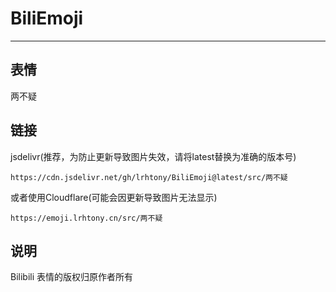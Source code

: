 # BiliEmoji
---
## 表情
两不疑
## 链接
jsdelivr(推荐，为防止更新导致图片失效，请将latest替换为准确的版本号)
```
https://cdn.jsdelivr.net/gh/lrhtony/BiliEmoji@latest/src/两不疑
```
或者使用Cloudflare(可能会因更新导致图片无法显示)
```
https://emoji.lrhtony.cn/src/两不疑
```
## 说明
Bilibili 表情的版权归原作者所有
